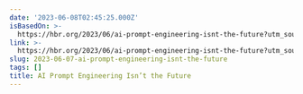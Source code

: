 ```yaml
---
date: '2023-06-08T02:45:25.000Z'
isBasedOn: >-
  https://hbr.org/2023/06/ai-prompt-engineering-isnt-the-future?utm_source=pocket-newtab
link: >-
  https://hbr.org/2023/06/ai-prompt-engineering-isnt-the-future?utm_source=pocket-newtab
slug: 2023-06-07-ai-prompt-engineering-isnt-the-future
tags: []
title: AI Prompt Engineering Isn’t the Future
---
```


